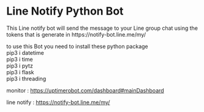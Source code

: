 <h1>Line Notify Python Bot</h1>

<p> This Line notify bot will send the message to your Line group chat using the tokens that is generate in https://notify-bot.line.me/my/</p>
<p> to use this Bot you need to install these python package <br>
pip3 i datetime <br>
pip3 i time <br>
pip3 i pytz <br>
pip3 i flask  <br>
pip3 i threading  <br>
</p>

monitor : 
https://uptimerobot.com/dashboard#mainDashboard

line notify :
https://notify-bot.line.me/my/
